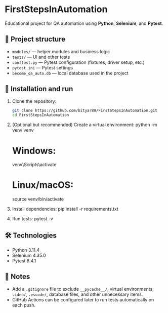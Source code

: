 # FirstStepsInAutomation

Educational project for QA automation using **Python**, **Selenium**, and **Pytest**.

## 📂 Project structure

- `modules/` — helper modules and business logic  
- `tests/` — UI and other tests  
- `conftest.py` — Pytest configuration (fixtures, driver setup, etc.)  
- `pytest.ini` — Pytest settings  
- `become_qa_auto.db` — local database used in the project  

## 🚀 Installation and run

1. Clone the repository:
   ```bash
   git clone https://github.com/bityar89/FirstStepsInAutomation.git
   cd FirstStepsInAutomation
   ```
   
2. (Optional but recommended) Create a virtual environment:
   python -m venv venv
   # Windows:
   venv\Scripts\activate
   # Linux/macOS:
   source venv/bin/activate
 
3. Install dependencies:
   pip install -r requirements.txt  

4. Run tests:
   pytest -v  

## 🛠 Technologies

- Python 3.11.4  
- Selenium 4.35.0  
- Pytest 8.4.1  

## 📌 Notes

- Add a `.gitignore` file to exclude `__pycache__/`, virtual environments, `.idea/`, `.vscode/`, database files, and other unnecessary items.  
- GitHub Actions can be configured later to run tests automatically on each push.  
